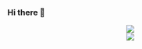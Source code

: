 ### Hi there 👋

<!--
**linyueqian/linyueqian** is a ✨ _special_ ✨ repository because its `README.md` (this file) appears on your GitHub profile.

Here are some ideas to get you started:

- 🔭 I’m currently working on ...
- 🌱 I’m currently learning ...
- 👯 I’m looking to collaborate on ...
- 🤔 I’m looking for help with ...
- 💬 Ask me about ...
- 📫 How to reach me: ...
- 😄 Pronouns: ...
- ⚡ Fun fact: ...
-->

 <div align="center">
    <div>
        <a href="https://coderstats.net/github/#linyueqian">
        <img src="https://github-readme-stats.vercel.app/api?username=linyueqian&bg_color=0,fdbb2d,22c1c3&title_color=fff&text_color=fff" />
        </a>
    </div>
 <div>
        <a href="https://open.spotify.com/user/user=31rjeh2d537ek2rx3udbc46akz6q?si=81286155229f44a4">
        <img style="align:center" src="https://spotify-recently-played-readme.vercel.app/api?user=user=31rjeh2d537ek2rx3udbc46akz6q" />
        </a>
    </div>
